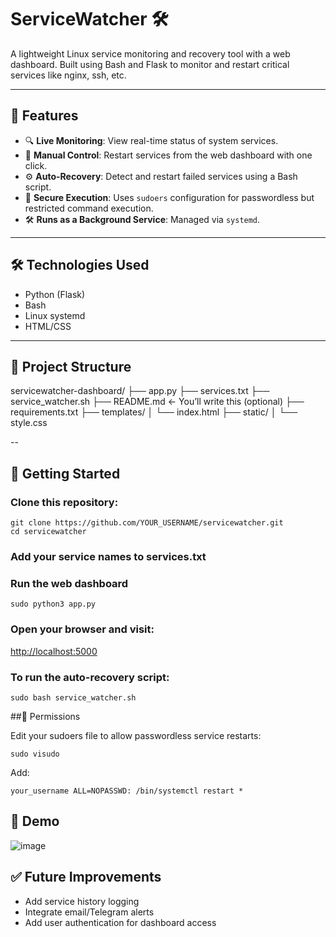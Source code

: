 # ServiceWatcher 🛠️

A lightweight Linux service monitoring and recovery tool with a web dashboard. Built using Bash and Flask to monitor and restart critical services like nginx, ssh, etc.

---

## 🔧 Features

- 🔍 **Live Monitoring**: View real-time status of system services.
- 🔁 **Manual Control**: Restart services from the web dashboard with one click.
- ⚙️ **Auto-Recovery**: Detect and restart failed services using a Bash script.
- 🔐 **Secure Execution**: Uses `sudoers` configuration for passwordless but restricted command execution.
- 🛠️ **Runs as a Background Service**: Managed via `systemd`.

---

## 🛠️ Technologies Used
- Python (Flask)
- Bash
- Linux systemd
- HTML/CSS

---

## 📁 Project Structure

servicewatcher-dashboard/
├── app.py
├── services.txt
├── service_watcher.sh
├── README.md      ← You’ll write this (optional)
├── requirements.txt
├── templates/
│   └── index.html
├── static/
│   └── style.css

--
## 🚀 Getting Started

### Clone this repository:
```
git clone https://github.com/YOUR_USERNAME/servicewatcher.git
cd servicewatcher
```

### Add your service names to services.txt

### Run the web dashboard
```
sudo python3 app.py
```
### Open your browser and visit:
[http://localhost:5000](http://localhost:5000)

### To run the auto-recovery script:
```
sudo bash service_watcher.sh
````
##🔐 Permissions

Edit your sudoers file to allow passwordless service restarts:
```
sudo visudo
```
Add:
```
your_username ALL=NOPASSWD: /bin/systemctl restart *
```

## 📸 Demo
![image](https://github.com/user-attachments/assets/6eb64d14-cd25-4698-9e00-6ab2f5a64760)


## ✅ Future Improvements
- Add service history logging
- Integrate email/Telegram alerts
- Add user authentication for dashboard access

